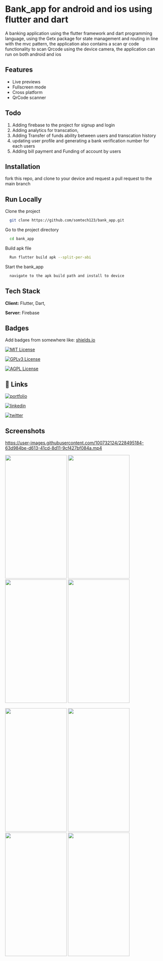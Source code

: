 
# Bank_app for android and ios using flutter and dart

A banking application using the flutter framework and dart programming language, using the Getx package for state management and routing in line with the mvc pattern, the application also contains a scan qr code functionality to scan Qrcode using the device camera, the application can run on both android and ios 


## Features
- Live previews
- Fullscreen mode
- Cross platform
- QrCode scanner


## Todo

1. Adding firebase to the project for signup and login
2. Adding analytics for transcation, 
3. Adding Transfer of funds ability between users and transcation history
4. updating user profile and generating a bank verification number for each users 
5. Adding bill payment and Funding of account by users

## Installation

fork this repo, and clone to your device and request a pull request to the main branch
    
## Run Locally

Clone the project

```bash
  git clone https://github.com/somtech123/bank_app.git
```

Go to the project directory

```bash
  cd bank_app
```

Build apk file 

```bash
  Run flutter build apk --split-per-abi
```

Start the bank_app

```bash
  navigate to the apk build path and install to device
```


## Tech Stack

**Client:** Flutter, Dart, 

**Server:** Firebase 


## Badges

Add badges from somewhere like: [shields.io](https://shields.io/)

[![MIT License](https://img.shields.io/badge/License-MIT-green.svg)](https://choosealicense.com/licenses/mit/)

[![GPLv3 License](https://img.shields.io/badge/License-GPL%20v3-yellow.svg)](https://opensource.org/licenses/)

[![AGPL License](https://img.shields.io/badge/license-AGPL-blue.svg)](http://www.gnu.org/licenses/agpl-3.0)


## 🔗 Links
[![portfolio](https://img.shields.io/badge/my_portfolio-000?style=for-the-badge&logo=ko-fi&logoColor=white)](https://somtech123.github.io/somtech123_portfolio.github.io/)

[![linkedin](https://img.shields.io/badge/linkedin-0A66C2?style=for-the-badge&logo=linkedin&logoColor=white)](https://www.linkedin.com/in/oscar-onyenacho-a94350238)

[![twitter](https://img.shields.io/badge/twitter-1DA1F2?style=for-the-badge&logo=twitter&logoColor=white)](https://twitter.com/somtech2001)


## Screenshots
https://user-images.githubusercontent.com/100732124/228495184-63d984be-d613-41cd-8d11-9cf427bf084a.mp4

<p float="left">
<img src="https://user-images.githubusercontent.com/100732124/228495439-b5261b46-975b-44e6-b9f0-d90acf49a866.png" width="200" height="400" />
<img src="https://user-images.githubusercontent.com/100732124/228495477-1c33c96e-a24c-4486-91cf-223c4c4418b8.png" width="200" height="400" />
<img src="https://user-images.githubusercontent.com/100732124/228495504-f235e3b9-4dd5-426c-8511-9bcfdcf68734.png" width="200" height="400" />
<img src="https://user-images.githubusercontent.com/100732124/228495541-7fb4a1af-5d96-4e19-8d38-6fddbc37e01b.png" width="200" height="400" />
</p>
<p float="left">
<img src="https://user-images.githubusercontent.com/100732124/228495576-6f49af33-a991-4c05-867a-884fe9ebf4b5.png" width="200" height="400" />
<img src="https://user-images.githubusercontent.com/100732124/228495608-fad1249b-0c5f-436a-a195-4b096d36cf81.png" width="200" height="400" />
<img src="https://user-images.githubusercontent.com/100732124/228495636-c5634b7e-232f-4855-98dd-0414f932ddf4.png" width="200" height="400" />
<img src="https://user-images.githubusercontent.com/100732124/228495671-5ebf6b2e-dac2-4b9e-a447-129e8f69a04e.png" width="200" height="400" />
</p>

